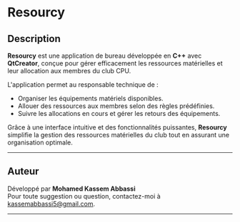 # Resourcy

## Description
**Resourcy** est une application de bureau développée en **C++** avec **QtCreator**, conçue pour gérer efficacement les ressources matérielles et leur allocation aux membres du club CPU. 

L'application permet au responsable technique de :  
- Organiser les équipements matériels disponibles.  
- Allouer des ressources aux membres selon des règles prédéfinies.  
- Suivre les allocations en cours et gérer les retours des équipements.  

Grâce à une interface intuitive et des fonctionnalités puissantes, **Resourcy** simplifie la gestion des ressources matérielles du club tout en assurant une organisation optimale.

---

## Auteur
Développé par **Mohamed Kassem Abbassi**  
Pour toute suggestion ou question, contactez-moi à kassemabbassi5@gmail.com.

---



